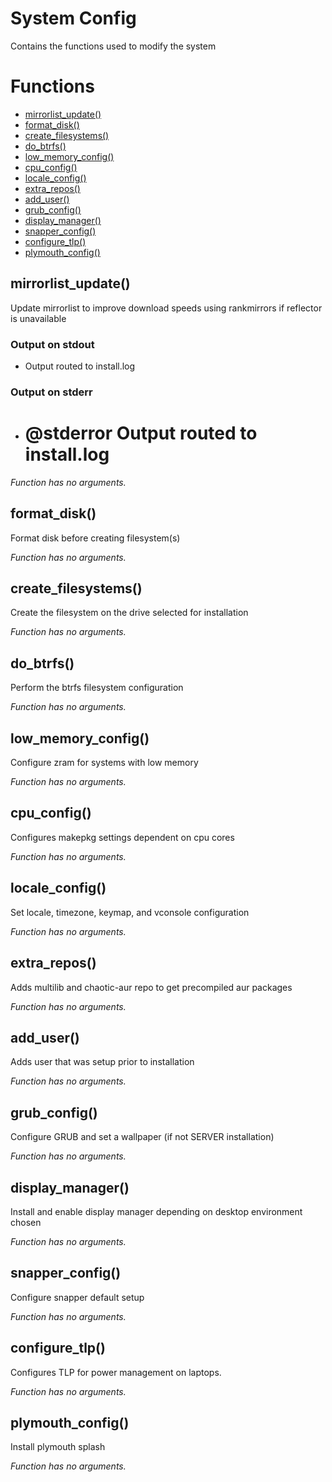 # System Config

Contains the functions used to modify the system

# Functions
* [mirrorlist_update()](#mirrorlist_update)
* [format_disk()](#format_disk)
* [create_filesystems()](#create_filesystems)
* [do_btrfs()](#do_btrfs)
* [low_memory_config()](#low_memory_config)
* [cpu_config()](#cpu_config)
* [locale_config()](#locale_config)
* [extra_repos()](#extra_repos)
* [add_user()](#add_user)
* [grub_config()](#grub_config)
* [display_manager()](#display_manager)
* [snapper_config()](#snapper_config)
* [configure_tlp()](#configure_tlp)
* [plymouth_config()](#plymouth_config)


## mirrorlist_update()

Update mirrorlist to improve download speeds using rankmirrors if reflector is unavailable

### Output on stdout

* Output routed to install.log

### Output on stderr

* # @stderror Output routed to install.log

_Function has no arguments._

## format_disk()

Format disk before creating filesystem(s)

_Function has no arguments._

## create_filesystems()

Create the filesystem on the drive selected for installation

_Function has no arguments._

## do_btrfs()

Perform the btrfs filesystem configuration

_Function has no arguments._

## low_memory_config()

Configure zram for systems with low memory

_Function has no arguments._

## cpu_config()

Configures makepkg settings dependent on cpu cores

_Function has no arguments._

## locale_config()

Set locale, timezone, keymap, and vconsole configuration

_Function has no arguments._

## extra_repos()

Adds multilib and chaotic-aur repo to get precompiled aur packages

_Function has no arguments._

## add_user()

Adds user that was setup prior to installation

_Function has no arguments._

## grub_config()

Configure GRUB and set a wallpaper (if not SERVER installation)

_Function has no arguments._

## display_manager()

Install and enable display manager depending on desktop environment chosen

_Function has no arguments._

## snapper_config()

Configure snapper default setup

_Function has no arguments._

## configure_tlp()

Configures TLP for power management on laptops.

_Function has no arguments._

## plymouth_config()

Install plymouth splash

_Function has no arguments._


